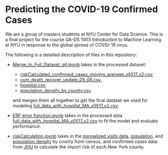 # Predicting the COVID-19 Confirmed Cases

We are a group of masters students at NYU Center for Data Science. This is a final project for the course GA-DS 1003 Introduction to Machine Learning at NYU in response to the global spread of COVID-19 virus.

The following is a detailed description of files in this repository:

* [Merge_to_Full_Dataset_git.ipynb](https://github.com/JiaruiTang/DS1003-Predicting-the-COVID-19-Cases/blob/master/Merge_to_Full_Dataset_git.ipynb) takes in the processed dataset: 
  * [riskCalculated_confirmed_cases_moving_average_v0517_v2.csv](https://github.com/JiaruiTang/DS1003-Predicting-the-COVID-19-Cases/blob/master/data/riskCalculated_confirmed_cases_moving_average_v0517_v2.csv), 
  * [cum_death_recover_update_05_08.csv](https://github.com/JiaruiTang/DS1003-Predicting-the-COVID-19-Cases/blob/master/data/cum_death_recover_update_05_08.csv), 
  * [hospital.csv](https://github.com/JiaruiTang/DS1003-Predicting-the-COVID-19-Cases/blob/master/data/hospital.csv),
  * [population_density_by_county.csv](https://github.com/JiaruiTang/DS1003-Predicting-the-COVID-19-Cases/blob/master/data/population_density_by_county.csv) 
  
  and merges them all together to get the final dataset we used for modeling [full_data_with_hospital_MA_v0517_v2.csv](https://github.com/JiaruiTang/DS1003-Predicting-the-COVID-19-Cases/blob/master/data/full_data_with_hospital_MA_v0517_v2.csv).

* [ERF error function.ipynb](https://github.com/JiaruiTang/DS1003-Predicting-the-COVID-19-Cases/blob/master/ERF-error-function.ipynb) takes in the processed data [full_data_with_hospital_MA_v0517_v2.csv](https://github.com/JiaruiTang/DS1003-Predicting-the-COVID-19-Cases/blob/master/data/full_data_with_hospital_MA_v0517_v2.csv) to fit the model and evaluate performance.

* [riskCalculation.ipynb](https://github.com/JiaruiTang/DS1003-Predicting-the-COVID-19-Cases/blob/master/riskCalculation.ipynb) takes in the [normalized visits data](https://github.com/JiaruiTang/DS1003-Predicting-the-COVID-19-Cases/blob/master/data/2020-03-01-TO-2020-04-26-visitors_home_county_normalized_v0517.csv), [population](https://github.com/JiaruiTang/DS1003-Predicting-the-COVID-19-Cases/blob/master/data/reference/population_by_county.csv), and [population density](https://github.com/JiaruiTang/DS1003-Predicting-the-COVID-19-Cases/blob/master/data/reference/population_density_by_county.csv) by county from census, and confirmed cases data from [JHU](https://github.com/JiaruiTang/DS1003-Predicting-the-COVID-19-Cases/tree/master/data/jhu_data) to calculate the import risk of each New York county.
